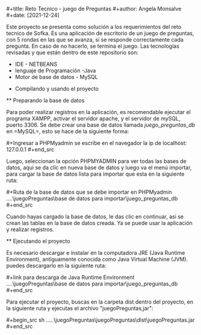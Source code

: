 #+title: Reto Tecnico - juego de Preguntas
#+author: Angela Monsalve
#+date: [2021-12-24]

Este proyecto se presenta como solución a los requerimientos del reto tecnico de Sofka. Es una aplicación de escritorio 
de un juego de preguntas, con 5 rondas en las que se avanza, si se responde correctamente cada pregunta. En caso de no hacerlo, 
se termina el juego. 
Las tecnologías revisadas y que están dentro de este repositorio son:

- IDE  - NETBEANS
- lenguaje de Programación  -Java
- Motor de base de datos - MySQL


* Compilando y usando el proyecto

** Preparando la base de datos

Para poder realizar registros en la aplicación, es recomendable ejecutar el programa XAMPP, activar el servidor apache, 
y el servidor de mySQL, puerto 3306. Se debe crear una base de datos llamada *juego_preguntas_db* en =MySQL=, esto se hace de la siguiente forma:

#+Ingresar a PHPMyadmin
se escribe en el navegador la ip de localhost: 127.0.0.1 
#+end_src

Luego, seleccionan la opción PHPMYADMIN para ver todas las bases de datos, aqui se da clic en nueva base de datos y luego va el menú importar,
para cargar la base de datos lista para importar que esta en la siguiente ruta:

#+Ruta de la base de datos que se debe importar en PHPMyadmin
....\juegoPreguntas\base de datos para importar\juego_preguntas_db
#+end_src

Cuando hayas cargado la base de datos, le das clic en continuar, asi se crean las tablas en la base de datos creada.
Ya se puede usar la aplicación y realizar registros.


** Ejecutando el proyecto

Es necesario descargar e instalar en la computadora JRE (Java Runtime Environment), antiguamente conocida como Java Virtual Machine (JVM).
puedes descargarlo en la siguiente ruta:

#+link para descarga de Java Runtime Environment
....\juegoPreguntas\base de datos para importar\juego_preguntas_db
#+end_src

Para ejecutar el proyecto, buscas en la carpeta dist dentro del proyecto, en la siguiente ruta y ejecutas el archivo "juegoPreguntas,jar":

#+begin_src sh
.....\juegoPreguntas\juegoPreguntas\dist\juegoPreguntas.jar
#+end_src
